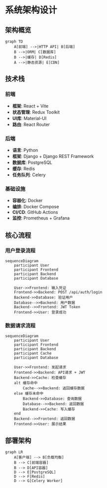 
# 系统架构设计

## 架构概览
```mermaid
graph TD
    A[前端] -->|HTTP API| B[后端]
    B -->|ORM| C[数据库]
    B -->|缓存| D[Redis]
    A -->|静态资源| E[CDN]
```

## 技术栈
### 前端
- **框架**: React + Vite
- **状态管理**: Redux Toolkit
- **UI库**: Material-UI
- **路由**: React Router

### 后端
- **语言**: Python
- **框架**: Django + Django REST Framework
- **数据库**: PostgreSQL
- **缓存**: Redis
- **任务队列**: Celery

### 基础设施
- **容器化**: Docker
- **编排**: Docker Compose
- **CI/CD**: GitHub Actions
- **监控**: Prometheus + Grafana

## 核心流程

### 用户登录流程
```mermaid
sequenceDiagram
    participant User
    participant Frontend
    participant Backend
    participant Database
    
    User->>Frontend: 输入凭证
    Frontend->>Backend: POST /api/auth/login
    Backend->>Database: 验证用户
    Database-->>Backend: 用户数据
    Backend-->>Frontend: JWT Token
    Frontend->>User: 登录成功
```

### 数据请求流程
```mermaid
sequenceDiagram
    participant User
    participant Frontend
    participant Backend
    participant Cache
    participant Database
    
    User->>Frontend: 发起请求
    Frontend->>Backend: API请求 + JWT
    Backend->>Cache: 检查缓存
    alt 缓存命中
        Cache-->>Backend: 返回缓存数据
    else 缓存未命中
        Backend->>Database: 查询数据
        Database-->>Backend: 返回数据
        Backend->>Cache: 写入缓存
    end
    Backend-->>Frontend: 返回数据
    Frontend->>User: 展示结果
```

## 部署架构
```mermaid
graph LR
    A[客户端] --> B[负载均衡]
    B --> C[前端容器]
    B --> D[API容器]
    D --> E[PostgreSQL]
    D --> F[Redis]
    D --> G[Celery Worker]
```
